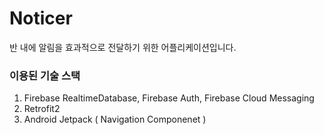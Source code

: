 # Noticer
 반 내에 알림을 효과적으로 전달하기 위한 어플리케이션입니다.
 
### 이용된 기술 스택 
 1. Firebase RealtimeDatabase, Firebase Auth, Firebase Cloud Messaging
 2. Retrofit2
 3. Android Jetpack ( Navigation Componenet )
 
